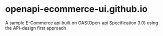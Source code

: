 # openapi-ecommerce-ui.github.io
 A sample E-Commerce api built on OAS(Open-api Specification 3.0) using the API-design first approach
